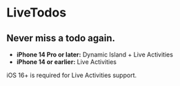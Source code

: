 # LiveTodos

## Never miss a todo again.

- **iPhone 14 Pro or later:** Dynamic Island + Live Activities
- **iPhone 14 or earlier:** Live Activities

iOS 16+ is required for Live Activities support.
